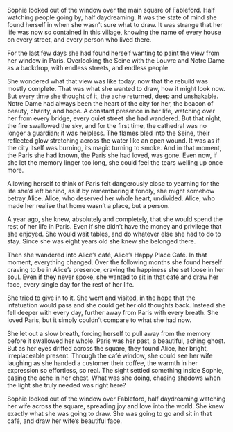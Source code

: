 Sophie looked out of the window over the main square of Fableford. Half watching people going by, half daydreaming. It was the state of mind she found herself in when she wasn’t sure what to draw. It was strange that her life was now so contained in this village, knowing the name of every house on every street, and every person who lived there.

For the last few days she had found herself wanting to paint the view from her window in Paris. Overlooking the Seine with the Louvre and Notre Dame as a backdrop, with endless streets, and endless people.

She wondered what that view was like today, now that the rebuild was mostly complete. That was what she wanted to draw, how it might look now. But every time she thought of it, the ache returned, deep and unshakable. Notre Dame had always been the heart of the city for her, the beacon of beauty, charity, and hope. A constant presence in her life, watching over her from every bridge, every quiet street she had wandered. But that night, the fire swallowed the sky, and for the first time, the cathedral was no longer a guardian; it was helpless. The flames bled into the Seine, their reflected glow stretching across the water like an open wound. It was as if the city itself was burning, its magic turning to smoke. And in that moment, the Paris she had known, the Paris she had loved, was gone. Even now, if she let the memory linger too long, she could feel the tears welling up once more.

Allowing herself to think of Paris felt dangerously close to yearning for the life she’d left behind, as if by remembering it fondly, she might somehow betray Alice. Alice, who deserved her whole heart, undivided. Alice, who made her realise that home wasn’t a place, but a person.

A year ago, she knew, absolutely and completely, that she would spend the rest of her life in Paris. Even if she didn’t have the money and privilege that she enjoyed. She would wait tables, and do whatever else she had to do to stay. Since she was eight years old she knew she belonged there.

Then she wandered into Alice’s café, Alice’s Happy Place Café. In that moment, everything changed. Over the following months she found herself craving to be in Alice’s presence, craving the happiness she set loose in her soul. Even if they never spoke, she wanted to sit in that café and draw her face, every single day for the rest of her life.

She tried to give in to it. She went and visited, in the hope that the infatuation would pass and she could get her old thoughts back. Instead she fell deeper with every day, further away from Paris with every breath. She loved Paris, but it simply couldn’t compare to what she had now.

She let out a slow breath, forcing herself to pull away from the memory before it swallowed her whole. Paris was her past, a beautiful, aching ghost. But as her eyes drifted across the square, they found Alice, her bright, irreplaceable present. Through the café window, she could see her wife laughing as she handed a customer their coffee, the warmth in her expression so effortless, so real. The sight settled something inside Sophie, easing the ache in her chest. What was she doing, chasing shadows when the light she truly needed was right here?

Sophie looked out of the window over Fableford, half daydreaming watching her wife across the square, spreading joy and love into the world. She knew exactly what she was going to draw. She was going to go and sit in that café, and draw her wife’s beautiful face.